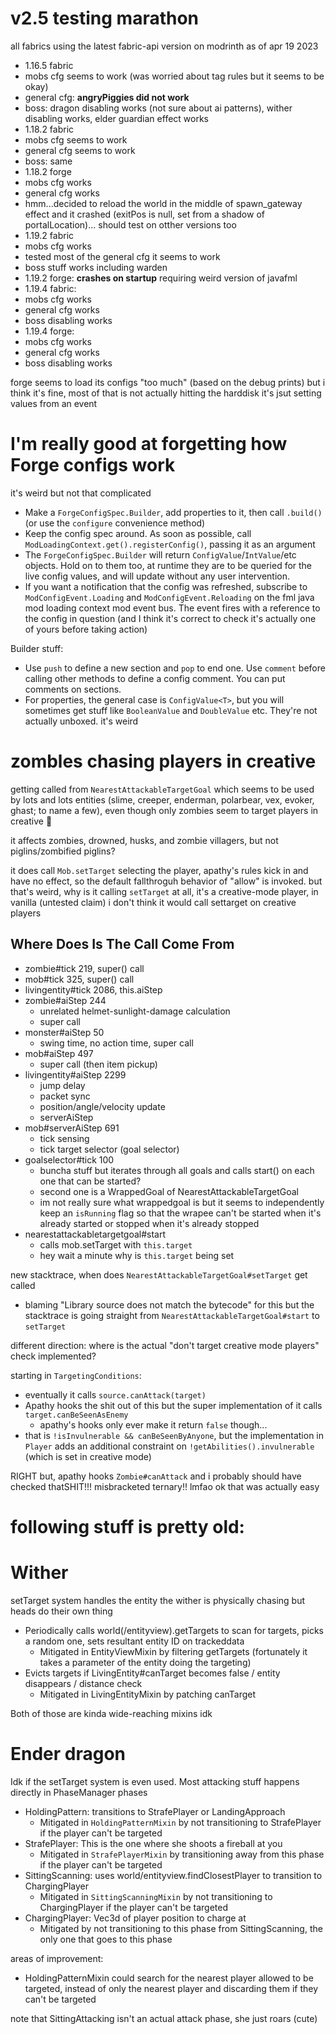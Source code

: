 # v2.5 testing marathon

all fabrics using the latest fabric-api version on modrinth as of apr 19 2023

* 1.16.5 fabric
* mobs cfg seems to work (was worried about tag rules but it seems to be okay)
* general cfg: **angryPiggies did not work**
* boss: dragon disabling works (not sure about ai patterns), wither disabling works, elder guardian effect works
* 1.18.2 fabric
* mobs cfg seems to work
* general cfg seems to work
* boss: same
* 1.18.2 forge
* mobs cfg works
* general cfg works
* hmm...decided to reload the world in the middle of spawn_gateway effect and it crashed (exitPos is null, set from a shadow of portalLocation)... should test on otther versions too
* 1.19.2 fabric
* mobs cfg works
* tested most of the general cfg it seems to work
* boss stuff works including warden
* 1.19.2 forge: **crashes on startup** requiring weird version of javafml
* 1.19.4 fabric:
* mobs cfg works
* general cfg works
* boss disabling works
* 1.19.4 forge:
* mobs cfg works
* general cfg works
* boss disabling works

forge seems to load its configs "too much" (based on the debug prints) but i think it's fine, most of that is not actually hitting the harddisk it's jsut setting values from an event

# I'm really good at forgetting how Forge configs work

it's weird but not that complicated

* Make a `ForgeConfigSpec.Builder`, add properties to it, then call `.build()` (or use the `configure` convenience method)
* Keep the config spec around. As soon as possible, call `ModLoadingContext.get().registerConfig()`, passing it as an argument
* The `ForgeConfigSpec.Builder` will return `ConfigValue`/`IntValue`/etc objects. Hold on to them too, at runtime they are to be queried for the live config values, and will update without any user intervention.
* If you want a notification that the config was refreshed, subscribe to `ModConfigEvent.Loading` and `ModConfigEvent.Reloading` on the fml java mod loading context mod event bus. The event fires with a reference to the config in question (and I think it's correct to check it's actually one of yours before taking action)

Builder stuff:

* Use `push` to define a new section and `pop` to end one. Use `comment` before calling other methods to define a config comment. You can put comments on sections.
* For properties, the general case is `ConfigValue<T>`, but you will sometimes get stuff like `BooleanValue` and `DoubleValue` etc. They're not actually unboxed. it's weird

# zombles chasing players in creative

getting called from `NearestAttackableTargetGoal` which seems to be used by lots and lots entities (slime, creeper, enderman, polarbear, vex, evoker, ghast; to name a few), even though only zombies seem to target players in creative :thinking:

it affects zombies, drowned, husks, and zombie villagers, but not piglins/zombified piglins?

it does call `Mob.setTarget` selecting the player, apathy's rules kick in and have no effect, so the default fallthroguh behavior of "allow" is invoked. but that's weird, why is it calling `setTarget` at all, it's a creative-mode player, in vanilla (untested claim) i don't think it would call settarget on creative players

## Where Does Is The Call Come From

* zombie#tick 219, super() call
* mob#tick 325, super() call
* livingentity#tick 2086, this.aiStep
* zombie#aiStep 244
  * unrelated helmet-sunlight-damage calculation
  * super call
* monster#aiStep 50
  * swing time, no action time, super call
* mob#aiStep 497
  * super call (then item pickup)
* livingentity#aiStep 2299
  * jump delay
  * packet sync
  * position/angle/velocity update
  * serverAiStep
* mob#serverAiStep 691
  * tick sensing
  * tick target selector (goal selector)
* goalselector#tick 100
  * buncha stuff but iterates through all goals and calls start() on each one that can be started?
  * second one is a WrappedGoal of NearestAttackableTargetGoal
  * im not really sure what wrappedgoal is but it seems to independently keep an `isRunning` flag so that the wrapee can't be started when it's already started or stopped when it's already stopped
* nearestattackabletargetgoal#start
  * calls mob.setTarget with `this.target`
  * hey wait a minute why is `this.target` being set

new stacktrace, when does `NearestAttackableTargetGoal#setTarget` get called

* blaming "Library source does not match the bytecode" for this but the stacktrace is going straight from `NearestAttackableTargetGoal#start` to `setTarget`

different direction: where is the actual "don't target creative mode players" check implemented?

starting in `TargetingConditions`:

* eventually it calls `source.canAttack(target)`
* Apathy hooks the shit out of this but the super implementation of it calls `target.canBeSeenAsEnemy`
  * apathy's hooks only ever make it return `false` though...
* that is `!isInvulnerable && canBeSeenByAnyone`, but the implementation in `Player` adds an additional constraint on `!getAbilities().invulnerable` (which is set in creative mode)

RIGHT but, apathy hooks `Zombie#canAttack` and i probably should have checked thatSHIT!!! misbracketed ternary!! lmfao ok that was actually easy

# following stuff is pretty old:

# Wither

setTarget system handles the entity the wither is physically chasing but heads do their own thing

- Periodically calls world(/entityview).getTargets to scan for targets, picks a random one, sets resultant entity ID on trackeddata
  - Mitigated in EntityViewMixin by filtering getTargets (fortunately it takes a parameter of the entity doing the targeting)
- Evicts targets if LivingEntity#canTarget becomes false / entity disappears / distance check
  - Mitigated in LivingEntityMixin by patching canTarget

Both of those are kinda wide-reaching mixins idk

# Ender dragon

Idk if the setTarget system is even used. Most attacking stuff happens directly in PhaseManager phases

- HoldingPattern: transitions to StrafePlayer or LandingApproach
  - Mitigated in `HoldingPatternMixin` by not transitioning to StrafePlayer if the player can't be targeted
- StrafePlayer: This is the one where she shoots a fireball at you
  - Mitigated in `StrafePlayerMixin` by transitioning away from this phase if the player can't be targeted
- SittingScanning: uses world/entityview.findClosestPlayer to transition to ChargingPlayer
  - Mitigated in `SittingScanningMixin` by not transitioning to ChargingPlayer if the player can't be targeted
- ChargingPlayer: Vec3d of player position to charge at
  - Mitigated by not transitioning to this phase from SittingScanning, the only one that goes to this phase

areas of improvement:

- HoldingPatternMixin could search for the nearest player allowed to be targeted, instead of only the nearest player and discarding them if they can't be targeted

note that SittingAttacking isn't an actual attack phase, she just roars (cute)